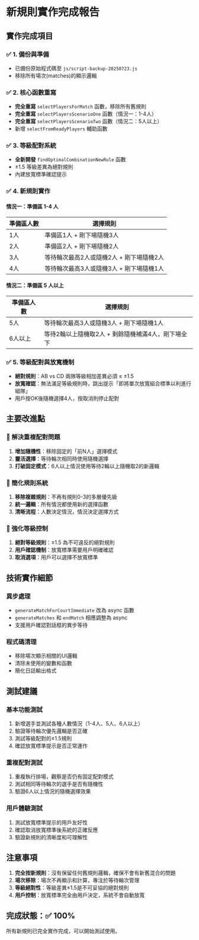 # 新規則實作完成報告

## 實作完成項目

### ✅ 1. 備份與準備
- 已備份原始程式碼至 `js/script-backup-20250723.js`
- 移除所有場次(matches)的顯示邏輯

### ✅ 2. 核心函數重寫
- **完全重寫** `selectPlayersForMatch` 函數，移除所有舊規則
- **完全重寫** `selectPlayersScenarioOne` 函數（情況一：1-4人）
- **完全重寫** `selectPlayersScenarioTwo` 函數（情況二：5人以上）
- 新增 `selectFromReadyPlayers` 輔助函數

### ✅ 3. 等級配對系統
- **全新開發** `findOptimalCombinationNewRule` 函數
- ±1.5 等級差異為絕對規則
- 內建放寬標準確認提示

### ✅ 4. 新規則實作

#### 情況一：準備區 1-4 人
| 準備區人數 | 選擇規則 |
|------------|----------|
| 1人 | 準備區1人 + 剛下場隨機3人 |
| 2人 | 準備區2人 + 剛下場隨機2人 |
| 3人 | 等待輪次最高2人或隨機2人 + 剛下場隨機2人 |
| 4人 | 等待輪次最高3人或隨機3人 + 剛下場隨機1人 |

#### 情況二：準備區 5 人以上
| 準備區人數 | 選擇規則 |
|------------|----------|
| 5人 | 等待輪次最高3人或隨機3人 + 剛下場隨機1人 |
| 6人以上 | 等待2輪以上隨機取2人 + 剩餘隨機補滿4人，剛下場全下 |

### ✅ 5. 等級配對與放寬機制
- **絕對規則**：AB vs CD 兩隊等級相加差異必須 ≤ ±1.5
- **放寬確認**：無法滿足等級規則時，跳出提示「即將單次放寬組合標準以利進行組隊」
- 用戶按OK後隨機選擇4人，按取消則停止配對

## 主要改進點

### 🎯 解決重複配對問題
1. **增加隨機性**：移除固定的「前N人」選擇模式
2. **靈活選擇**：等待輪次相同時使用隨機選擇
3. **打破固定模式**：6人以上情況使用等待2輪以上隨機取2的新邏輯

### 🎯 簡化規則系統
1. **移除複雜規則**：不再有規則0-3的多層優先級
2. **統一邏輯**：所有情況都使用新的選擇函數
3. **清晰流程**：人數決定情況，情況決定選擇方式

### 🎯 強化等級控制
1. **絕對等級規則**：±1.5 為不可違反的絕對規則
2. **用戶確認機制**：放寬標準需要用戶明確確認
3. **取消選項**：用戶可以選擇不放寬標準

## 技術實作細節

### 異步處理
- `generateMatchForCourtImmediate` 改為 async 函數
- `generateMatches` 和 `endMatch` 相應調整為 async
- 支援用戶確認對話框的異步等待

### 程式碼清理
- 移除場次顯示相關的UI邏輯
- 清除未使用的變數和函數
- 簡化日誌輸出格式

## 測試建議

### 基本功能測試
1. 新增選手並測試各種人數情況（1-4人、5人、6人以上）
2. 驗證等待輪次優先邏輯是否正確
3. 測試等級配對的±1.5規則
4. 確認放寬標準提示是否正常運作

### 重複配對測試
1. 重複執行排場，觀察是否仍有固定配對模式
2. 測試相同等待輪次的選手是否有隨機性
3. 驗證6人以上情況的隨機選擇效果

### 用戶體驗測試
1. 測試放寬標準提示的用戶友好性
2. 確認取消放寬標準後系統的正確反應
3. 驗證新規則的清晰度和可理解性

## 注意事項

1. **完全按新規則**：沒有保留任何舊規則邏輯，確保不會有新舊混合的問題
2. **場次移除**：場次不再顯示和計算，專注於等待輪次管理
3. **等級絕對性**：等級差異±1.5是不可妥協的絕對規則
4. **用戶控制**：放寬標準完全由用戶決定，系統不會自動放寬

## 完成狀態：✅ 100%

所有新規則已完全實作完成，可以開始測試使用。